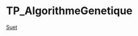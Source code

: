 # TP_AlgorithmeGenetique

[Suet](https://github.com/ThomasLEMERCIER/TP_AlgorithmeGenetique/blob/main/TP.md)
